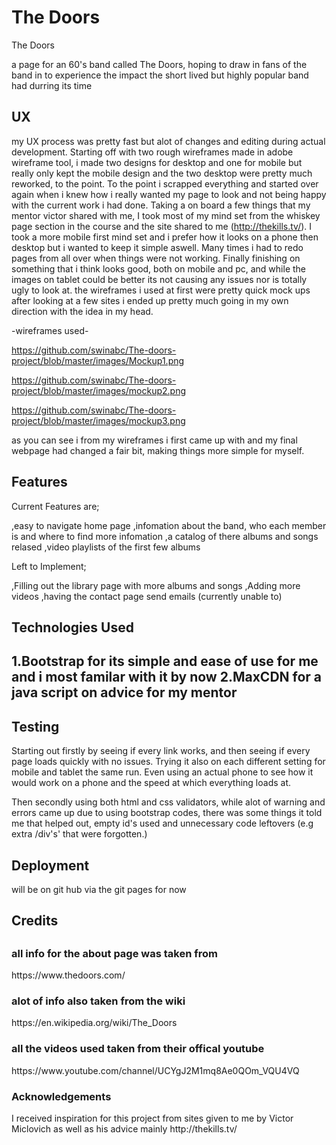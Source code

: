 <h1> The Doors </h1>

The Doors

a page for an 60's band called The Doors, hoping to draw in fans of the band in 
to experience the impact the short lived but highly popular band had durring its time

<h2> UX </h2>

my UX process was pretty fast but alot of changes and editing during actual development.
Starting off with two rough wireframes made in adobe wireframe tool, i made two designs for desktop and one for mobile
but really only kept the mobile design and the two desktop were pretty much reworked, to the point. To the point i scrapped everything
and started over again when i knew how i really wanted my page to look and not being happy with the current work i had done.
Taking a on board a few things that my mentor victor shared with me, I took most of my mind set from the whiskey page section in the
course and the site shared to me (http://thekills.tv/). I took a more mobile first mind set and i prefer how it looks on a phone
then desktop but i wanted to keep it simple aswell. Many times i had to redo pages from all over when things were not working.
Finally finishing on something that i think looks good, both on mobile and pc, and while the images on tablet could be better its not causing any
issues nor is totally ugly to look at. the wireframes i used at first were pretty quick mock ups after looking at a few sites i ended up pretty 
much going in my own direction with the idea in my head. 

-wireframes used- 

https://github.com/swinabc/The-doors-project/blob/master/images/Mockup1.png

https://github.com/swinabc/The-doors-project/blob/master/images/mockup2.png

https://github.com/swinabc/The-doors-project/blob/master/images/mockup3.png

as you can see i from my wireframes i first came up with and my final webpage had changed a fair bit, making things more simple for myself.

<h2> Features </h2>

Current Features are; 

,easy to navigate home page
,infomation about the band, who each member is and where to find more infomation
,a catalog of there albums and songs relased 
,video playlists of the first few albums

Left to Implement;

,Filling out the library page with more albums and songs
,Adding more videos
,having the contact page send emails (currently unable to)

<h2> Technologies Used <h2>

 1.Bootstrap for its simple and ease of use for me and i most familar with it by now
 2.MaxCDN for a java script on advice for my mentor 

<h2> Testing </h2> 

Starting out firstly by seeing if every link works, and then seeing if every page loads quickly with no 
issues. Trying it also on each different setting for mobile and tablet the same run. Even using an actual phone to see how it would
work on a phone and the speed at which everything loads at.

Then secondly using both html and css validators, while alot of warning and errors came up due to using bootstrap 
codes, there was some things it told me that helped out, empty id's used and unnecessary code leftovers (e.g extra /div's' that were forgotten.)

<h2> Deployment </h2>

will be on git hub via the git pages for now 

<h2> Credits <h2>

<h3> all info for the about page was taken from </h3> 
https://www.thedoors.com/
<h3> alot of info also taken from the wiki </h3> 
https://en.wikipedia.org/wiki/The_Doors
<h3> all the videos used taken from their offical youtube  </h3> 
https://www.youtube.com/channel/UCYgJ2M1mq8Ae0QOm_VQU4VQ 

<h3> Acknowledgements </h3>
I received inspiration for this project from sites given to me by Victor Miclovich as well as his advice
mainly http://thekills.tv/


